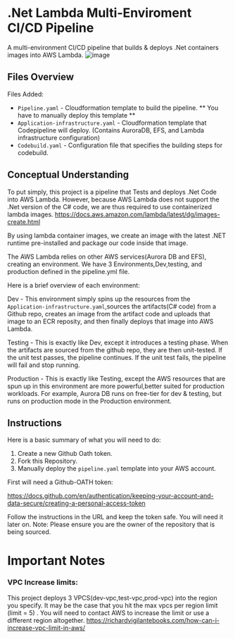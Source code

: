 # .Net Lambda Multi-Enviroment CI/CD Pipeline


A multi-environment CI/CD pipeline that builds & deploys .Net containers images into AWS Lambda.
![image](ali_pipeline.png)

## Files Overview

Files Added: 
- `Pipeline.yaml` - Cloudformation template to build the pipeline. ** You have to manually deploy this template **
- `Application-infrastructure.yaml` - Cloudformation template that Codepipeline will deploy. (Contains AuroraDB, EFS, and Lambda infrastructure configuration)
- `Codebuild.yaml` - Configuration file that specifies the building steps for codebuild. 

## Conceptual Understanding

To put simply, this project is a pipeline that Tests and deploys .Net Code into AWS Lambda. 
However, because AWS Lambda does not support the .Net version of the C# code, we are thus required to use containerized lambda images. https://docs.aws.amazon.com/lambda/latest/dg/images-create.html


By using lambda container images, we create an image with the latest .NET runtime pre-installed and package our code inside that image. 

The AWS Lambda relies on other AWS services(Aurora DB and EFS), creating an environment. 
We have 3 Environments,Dev,testing, and production defined in the pipeline.yml file. 

Here is a brief overview of each environment: 

Dev - This environment simply spins up the resources from the `Application-infrastructure.yaml`,sources the artifacts(C# code) from a Github repo, creates an image from the artifact code and uploads that image to an ECR reposity, and then finally deploys that image into AWS Lambda. 

Testing - This is exactly like Dev, except it introduces a testing phase. When the artifacts are sourced from the github repo, they are then unit-tested. If the unit test passes, the pipeline continues. If the unit test fails, the pipeline will fail and stop running. 

Production - This is exactly like Testing, except the AWS resources that are spun up in this environment are more powerful,better suited for production workloads. For example, Aurora DB runs on free-tier for dev & testing, but runs on production mode in the Production environment. 


## Instructions

Here is a basic summary of what you will need to do: 
1. Create a new Github Oath token. 
2. Fork this Repository. 
3. Manually deploy the `pipeline.yaml` template into your AWS account. 


First will need a Github-OATH token:

https://docs.github.com/en/authentication/keeping-your-account-and-data-secure/creating-a-personal-access-token

Follow the instructions in the URL and keep the token safe. You will need it later on. 
Note: Please ensure you are the owner of the repository that is being sourced. 


# Important Notes

### VPC Increase limits:
This project deploys 3 VPCS(dev-vpc,test-vpc,prod-vpc) into the region you specify. It may be the case that you hit the max vpcs per region limit (limit = 5) . You will need to contact AWS to increase the limit or use a different region altogether. 
https://richardvigilantebooks.com/how-can-i-increase-vpc-limit-in-aws/
